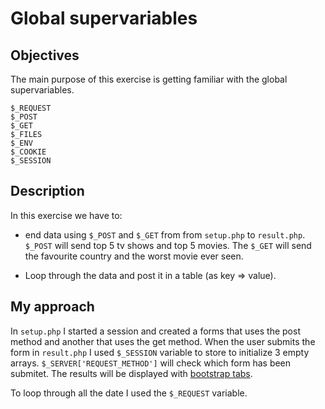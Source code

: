 # Global supervariables

## Objectives

The main purpose of this exercise is getting familiar with the global supervariables.

```$_SERVER
$_REQUEST
$_POST
$_GET
$_FILES
$_ENV
$_COOKIE
$_SESSION
```

## Description

In this exercise we have to:

- end data using `$_POST` and `$_GET` from from `setup.php` to `result.php`. `$_POST` will send top 5 tv shows and top 5 movies. The `$_GET` will send the favourite country and the worst movie ever seen.

- Loop through the data and post it in a table (as key => value).

## My approach

In `setup.php` I started a session and created a forms that uses the post method and another that uses the get method. When the user submits the form in `result.php` I used `$_SESSION` variable to store to initialize 3 empty arrays. `$_SERVER['REQUEST_METHOD']` will check which form has been submitet. The results will be displayed with [bootstrap tabs](https://getbootstrap.com/docs/4.3/components/navs/#tabs).

To loop through all the date I used the `$_REQUEST` variable.
